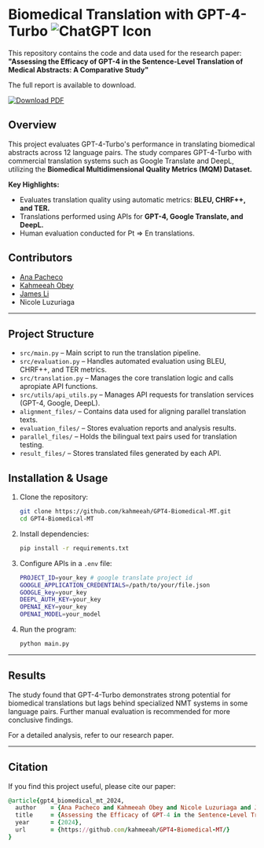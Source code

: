 # Biomedical Translation with GPT-4-Turbo ![ChatGPT Icon](https://img.icons8.com/?size=25&id=FBO05Dys9QCg&format=png&color=000000)

This repository contains the code and data used for the research paper:  
**"Assessing the Efficacy of GPT-4 in the Sentence-Level Translation of Medical Abstracts: A Comparative Study"**  

The full report is available to download.

[![Download PDF](https://img.shields.io/badge/Download-PDF-red?style=flat&logo=adobe-acrobat-reader)](https://github.com/kahmeeah/GPT4-Biomedical-MT/raw/main/gpt4_biomedical_mt_2024.pdf)

## Overview

This project evaluates GPT-4-Turbo's performance in translating biomedical abstracts across 12 language pairs. The study compares GPT-4-Turbo with commercial translation systems such as Google Translate and DeepL, utilizing the **Biomedical Multidimensional Quality Metrics (MQM) Dataset.**  

**Key Highlights:**  
- Evaluates translation quality using automatic metrics: **BLEU, CHRF++, and TER.**  
- Translations performed using APIs for **GPT-4, Google Translate, and DeepL.**  
- Human evaluation conducted for Pt ⇒ En translations.

## Contributors
- [Ana Pacheco](https://github.com/anaspacheco)
- [Kahmeeah Obey](https://github.com/kahmeeah)
- [James Li](https://github.com/j4mesli)
- Nicole Luzuriaga

---

## Project Structure
- `src/main.py` – Main script to run the translation pipeline.
- `src/evaluation.py` – Handles automated evaluation using BLEU, CHRF++, and TER metrics.
- `src/translation.py` – Manages the core translation logic and calls apropiate API functions.
- `src/utils/api_utils.py` – Manages API requests for translation services (GPT-4, Google, DeepL).
- `alignment_files/` – Contains data used for aligning parallel translation texts.
- `evaluation_files/` – Stores evaluation reports and analysis results.
- `parallel_files/` – Holds the bilingual text pairs used for translation testing.
- `result_files/` – Stores translated files generated by each API.

## Installation & Usage

1. Clone the repository:
    ```bash
    git clone https://github.com/kahmeeah/GPT4-Biomedical-MT.git
    cd GPT4-Biomedical-MT
    ```
2. Install dependencies:
    ```bash
    pip install -r requirements.txt
    ```
3. Configure APIs in a ```.env``` file:
   ```bash
   PROJECT_ID=your_key # google translate project id
   GOOGLE_APPLICATION_CREDENTIALS=/path/to/your/file.json
   GOOGLE_key=your_key
   DEEPL_AUTH_KEY=your_key
   OPENAI_KEY=your_key
   OPENAI_MODEL=your_model
   ```

5. Run the program:
    ```bash
    python main.py
    ```

---
## Results

The study found that GPT-4-Turbo demonstrates strong potential for biomedical translations but lags behind specialized NMT systems in some language pairs. Further manual evaluation is recommended for more conclusive findings.

For a detailed analysis, refer to our research paper.

---

## Citation
If you find this project useful, please cite our paper:
```ruby
@article{gpt4_biomedical_mt_2024,
  author    = {Ana Pacheco and Kahmeeah Obey and Nicole Luzuriaga and James Li},
  title     = {Assessing the Efficacy of GPT-4 in the Sentence-Level Translation of Medical Abstracts: A Comparative Study},
  year      = {2024},
  url       = {https://github.com/kahmeeah/GPT4-Biomedical-MT/}
}

```
